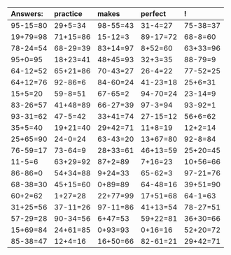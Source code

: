 | Answers: | practice | makes | perfect | ! |
| :--- | :--- | :--- | :--- | :--- |
| 95-15=80 | 29+5=34 | 98-55=43 | 31-4=27 | 75-38=37 | 
| 19+79=98 | 71+15=86 | 15-12=3 | 89-17=72 | 68-8=60 | 
| 78-24=54 | 68-29=39 | 83+14=97 | 8+52=60 | 63+33=96 | 
| 95+0=95 | 18+23=41 | 48+45=93 | 32+3=35 | 88-79=9 | 
| 64-12=52 | 65+21=86 | 70-43=27 | 26-4=22 | 77-52=25 | 
| 64+12=76 | 92-86=6 | 84-60=24 | 41-23=18 | 25+6=31 | 
| 15+5=20 | 59-8=51 | 67-65=2 | 94-70=24 | 23-14=9 | 
| 83-26=57 | 41+48=89 | 66-27=39 | 97-3=94 | 93-92=1 | 
| 93-31=62 | 47-5=42 | 33+41=74 | 27-15=12 | 56+6=62 | 
| 35+5=40 | 19+21=40 | 29+42=71 | 11+8=19 | 12+2=14 | 
| 25+65=90 | 24-0=24 | 63-43=20 | 13+67=80 | 92-8=84 | 
| 76-59=17 | 73-64=9 | 28+33=61 | 46+13=59 | 25+20=45 | 
| 11-5=6 | 63+29=92 | 87+2=89 | 7+16=23 | 10+56=66 | 
| 86-86=0 | 54+34=88 | 9+24=33 | 65-62=3 | 97-21=76 | 
| 68-38=30 | 45+15=60 | 0+89=89 | 64-48=16 | 39+51=90 | 
| 60+2=62 | 1+27=28 | 22+77=99 | 17+51=68 | 64-1=63 | 
| 31+25=56 | 37-11=26 | 97-11=86 | 41+13=54 | 78-27=51 | 
| 57-29=28 | 90-34=56 | 6+47=53 | 59+22=81 | 36+30=66 | 
| 15+69=84 | 24+61=85 | 0+93=93 | 0+16=16 | 52+20=72 | 
| 85-38=47 | 12+4=16 | 16+50=66 | 82-61=21 | 29+42=71 | 

